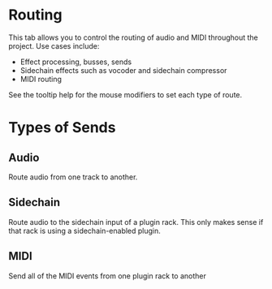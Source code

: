 # Routing
This tab allows you to control the routing of audio and MIDI throughout the
project.  Use cases include:
- Effect processing, busses, sends
- Sidechain effects such as vocoder and sidechain compressor
- MIDI routing

See the tooltip help for the mouse modifiers to set each type of route.

# Types of Sends
## Audio
Route audio from one track to another.

## Sidechain
Route audio to the sidechain input of a plugin rack.  This only makes sense if
that rack is using a sidechain-enabled plugin.

## MIDI
Send all of the MIDI events from one plugin rack to another
